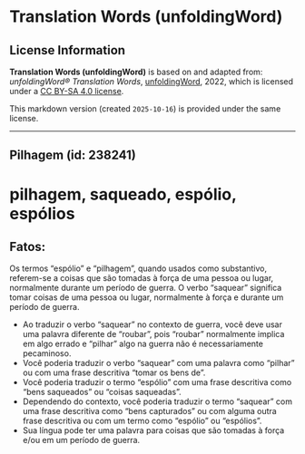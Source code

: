 # Translation Words (unfoldingWord)

## License Information

**Translation Words (unfoldingWord)** is based on and adapted from: _unfoldingWord® Translation Words_, [unfoldingWord](https://unfoldingword.org/utw), 2022, which is licensed under a [CC BY-SA 4.0 license](https://creativecommons.org/licenses/by-sa/4.0/legalcode.en).

This markdown version (created `2025-10-16`) is provided under the same license.



--------------------------------

## Pilhagem (id: 238241)

pilhagem, saqueado, espólio, espólios
=====================================

Fatos:
------

Os termos “espólio” e “pilhagem”, quando usados como substantivo, referem\-se a coisas que são tomadas à força de uma pessoa ou lugar, normalmente durante um período de guerra. O verbo “saquear” significa tomar coisas de uma pessoa ou lugar, normalmente à força e durante um período de guerra.

* Ao traduzir o verbo “saquear” no contexto de guerra, você deve usar uma palavra diferente de “roubar”, pois “roubar” normalmente implica em algo errado e “pilhar” algo na guerra não é necessariamente pecaminoso.
* Você poderia traduzir o verbo “saquear” com uma palavra como “pilhar” ou com uma frase descritiva “tomar os bens de”.
* Você poderia traduzir o termo “espólio” com uma frase descritiva como “bens saqueados” ou “coisas saqueadas”.
* Dependendo do contexto, você poderia traduzir o termo “saquear” com uma frase descritiva como “bens capturados” ou com alguma outra frase descritiva ou com um termo como “espólio” ou “espólios”.
* Sua língua pode ter uma palavra para coisas que são tomadas à força e/ou em um período de guerra.


